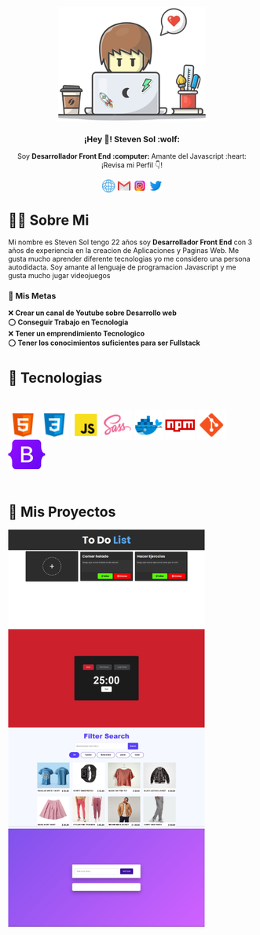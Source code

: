<p align = "center" width="200px">
  <img src = "https://github.com/steven55sol/steven55sol/blob/main/logo-person.png" width="300px" />  
  <h3 align="center"> ¡Hey 👋! Steven Sol :wolf:</h3>
</p>

 <p align="center">Soy <strong>Desarrollador Front End :computer: </strong> Amante del Javascript :heart: <br />¡Revisa mi Perfil 👇!</p>

<div align="center">
   <a style="text-decoration:none" href="#" target="blank" style='margin-right:35px text-decoration:none'>
    <img align="center" src="https://github.com/steven55sol/steven55sol/blob/main/web.png" alt="mi web icon" height="28px" width="28px"/>
  </a>
  <a style="text-decoration:none" href="#" target="blank" style="text-decoration:none">
    <img align="center" src="https://github.com/steven55sol/steven55sol/blob/main/gmail.png" alt="Mi gmail icon" height="28px" width="28px" />
  </a>
  <a style="text-decoration:none" href="#" target="blank">
    <img align="center" src="https://github.com/steven55sol/steven55sol/blob/main/instagram.png" alt="Mi Instagram icon" height="28px" width="28px" />
  </a>
  <a style="text-decoration:none" href="#" target="blank">
    <img align="center" src="https://github.com/steven55sol/steven55sol/blob/main/twitter.png" alt="Mi Twitter icon" height="28px" width="28px" />
  </a>
</div>



# :man_technologist: Sobre Mi

<p>
Mi nombre es Steven Sol tengo 22 años soy <strong>Desarrollador Front End</strong> con 3 años de experiencia en la creacion de Aplicaciones y Paginas Web.
Me gusta mucho aprender diferente tecnologias yo me considero una persona autodidacta. Soy amante al lenguaje de programacion Javascript y me gusta mucho jugar videojuegos

</p>


### :checkered_flag: Mis Metas

:x: <strong>Crear un canal de Youtube sobre Desarrollo web</strong> \
:o: <strong>Conseguir Trabajo en Tecnologia </strong> \
:x: <strong>Tener un emprendimiento Tecnologico</strong> \
:o: <strong>Tener los conocimientos suficientes para ser Fullstack</strong>

# :pill: Tecnologias 

</br>

<p>
    <img align="center" src="https://github.com/steven55sol/steven55sol/blob/main/html.png" alt="Html icon" height="60px" width="60px"/>
    <img align="center" src="https://github.com/steven55sol/steven55sol/blob/main/css3.png" alt="CSS icon" height="60px" width="60px" />
    <img align="center" src="https://github.com/steven55sol/steven55sol/blob/main/javascript.png" alt=" JS icon" height="60px" width="60px" />
    <img align="center" src="https://github.com/steven55sol/steven55sol/blob/main/sass.png" alt="Sass icon" height="60px" width="60px" />
    <img align="center" src="https://github.com/steven55sol/steven55sol/blob/main/docker.png" alt="Docker icon" height="60px" width="60px"/>
    <img align="center" src="https://github.com/steven55sol/steven55sol/blob/main/npm.png" alt="Npm icon" height="60px" width="60px" />
    <img align="center" src="https://github.com/steven55sol/steven55sol/blob/main/git.png" alt=" Git icon" height="60px" width="60px" />
    <img align="center" src="https://github.com/steven55sol/steven55sol/blob/main/bootstrap.png" alt="Bootstrap icon" height="60px" width="75px" />
</p> 

</br>

# :briefcase: Mis Proyectos

<p width="400px">
  
  <a href="https://to-do-list-q92hcxl54-steven55sol.vercel.app/"  target="_blank">
    <img src="https://github.com/steven55sol/steven55sol/blob/main/img-project/proyecto1.png" width="400px" height="200px">
  </a> 

  <a href="https://pomodoro-js-mauve.vercel.app/"  target="_blank">
    <img src="https://github.com/steven55sol/steven55sol/blob/main/img-project/pomodoro.JPG" width="400px" height="200px">
  </a> 

   <a href="https://filterdata4.netlify.app/"  target="_blank">
    <img src="https://github.com/steven55sol/steven55sol/blob/main/img-project/filterSearch.jpg" width="400px" height="200px">
  </a>

   <a href="https://listask.netlify.app"  target="_blank">
    <img src="https://github.com/steven55sol/steven55sol/blob/main/img-project/listTask.jpg" width="400px" height="200px">
  </a>

</p>
